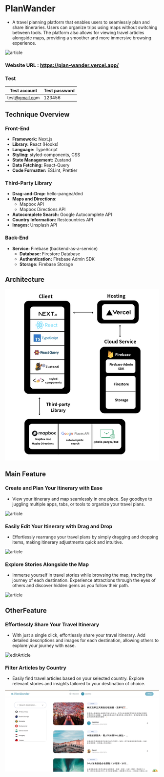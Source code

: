 # PlanWander

- A travel planning platform that enables users to seamlessly plan and share itineraries. Users can organize trips using maps without switching between tools. The platform also allows for viewing travel articles alongside maps, providing a smoother and more immersive browsing experience.

![article](/images/landing.png)

### Website URL : https://plan-wander.vercel.app/

### Test

| Test account                              | Test password |
| ----------------------------------------- | ------------- |
| test[@gmail.co](mailto:Alanna@gmail.com)m | 123456        |

## **Technique Overview**

### Front-End
- **Framework:** Next.js
- **Library:** React (Hooks)
- **Language:** TypeScript
- **Styling:** styled-components, CSS
- **State Management:** Zustand
- **Data Fetching:** React-Query
- **Code Formatter:** ESLint, Prettier

### Third-Party Library
- **Drag-and-Drop:** hello-pangea/dnd
- **Maps and Directions:**
  - Mapbox API
  - Mapbox Directions API
- **Autocomplete Search:** Google Autocomplete API
- **Country Information:** Restcountries API
- **Images:** Unsplash API

### Back-End
- **Service:** Firebase (backend-as-a-service)
  - **Database:** Firestore Database
  - **Authentication:** Firebase Admin SDK
  - **Storage:** Firebase Storage

## **Architecture**

![article](/images/architecture.png)

## Main Feature

### Create and Plan Your Itinerary with Ease

- View your itinerary and map seamlessly in one place. Say goodbye to juggling multiple apps, tabs, or tools to organize your travel plans.


![article](/images/demo_search.gif)

### **Easily Edit Your Itinerary with Drag and Drop**

- Effortlessly rearrange your travel plans by simply dragging and dropping items, making itinerary adjustments quick and intuitive.


![article](/images/demo_drag.gif)

### **Explore Stories Alongside the Map**

- Immerse yourself in travel stories while browsing the map, tracing the journey of each destination. Experience attractions through the eyes of others and discover hidden gems as you follow their path.


![article](/images/demo_article.gif)

## OtherFeature

### Effortlessly Share Your Travel Itinerary

- With just a single click, effortlessly share your travel itinerary. Add detailed descriptions and images for each destination, allowing others to explore your journey with ease.


![editArticle](/images/demo_editArticle.gif)

### **Filter Articles by Country**

- Easily find travel articles based on your selected country. Explore relevant stories and insights tailored to your destination of choice.


![filter](/images/demo_filter.gif)
